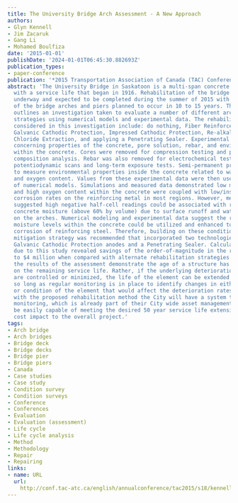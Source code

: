 ```yaml
---
title: The University Bridge Arch Assessment - A New Approach
authors:
- Glyn Kennell
- Jim Zacaruk
- Gang Li
- Mohamed Boulfiza
date: '2015-01-01'
publishDate: '2024-01-01T06:45:30.882693Z'
publication_types:
- paper-conference
publication: '*2015 Transportation Association of Canada (TAC) Conference & Exhibition*'
abstract: 'The University Bridge in Saskatoon is a multi-span concrete arch bridge
  with a service life that began in 1916. Rehabilitation of the bridge deck is currently
  underway and expected to be completed during the summer of 2015 with rehabilitation
  of the bridge arches and piers planned to occur in 10 to 15 years. This manuscript
  outlines an investigation taken to evaluate a number of different arch rehabilitation
  strategies using numerical models and experimental data. The rehabilitation strategies
  considered in this investigation include: do nothing, Fiber Reinforced Polymer wrap,
  Galvanic Cathodic Protection, Impressed Cathodic Protection, Re-alkalization, Electrochemical
  Chloride Extraction, and applying a Penetrating Sealer. Experimental data was obtained
  concerning properties of the concrete, pore solution, rebar, and environmental conditions
  within the concrete. Cores were removed for compression testing and pore solution
  composition analysis. Rebar was also removed for electrochemical testing, including
  potentiodynamic scans and long-term exposure tests. Semi-permanent probes were inserted
  to measure environmental properties inside the concrete related to water saturation
  and oxygen content. Values from these experimental data were then used in the development
  of numerical models. Simulations and measured data demonstrated low moisture levels
  and high oxygen content within the concrete were coupled with low/insignificant
  corrosion rates on the reinforcing metal in most regions. However, measured data
  suggested high negative half-cell readings could be associated with regions of high
  concrete moisture (above 60% by volume) due to surface runoff and water pooling
  on the arches. Numerical modeling and experimental data suggest the relatively low
  moisture levels within the concrete could be utilized and enhanced to mitigate the
  corrosion of reinforcing steel. Therefore, building on these conditions, a synergistic
  mitigation strategy was recommended that incorporated two technologies: discrete
  Galvanic Cathodic Protection anodes and a Penetrating Sealer. Calculated savings
  due to this study revealed savings of the order-of-magnitude in the range of $2
  to $4 million when compared with alternate rehabilitation strategies. Additionally,
  the results of the assessment demonstrate the age of a structure has limited bearing
  on the remaining service life. Rather, if the underlying deterioration processes
  are controlled or minimized, the life of the element can be extended indefinitely
  so long as regular monitoring is in place to identify changes in either the environment
  or condition of the element that would affect the deterioration rates. As such,
  with the proposed rehabilitation method the City will have a system that with regular
  monitoring, which is already part of their City wide asset management system, will
  be easily capable of meeting the desired 50 year service life extension at a minimal
  cost impact to the overall project.'
tags:
- Arch bridge
- Arch bridges
- Bridge deck
- Bridge decks
- Bridge pier
- Bridge piers
- Canada
- Case studies
- Case study
- Condition survey
- Condition surveys
- Conference
- Conferences
- Evaluation
- Evaluation (assessment)
- Life cycle
- Life cycle analysis
- Method
- Methodology
- Repair
- Repairing
links:
- name: URL
  url: 
    http://conf.tac-atc.ca/english/annualconference/tac2015/s18/kennell.pdf%0Ahttps://trid.trb.org/view/1399685
---
```

